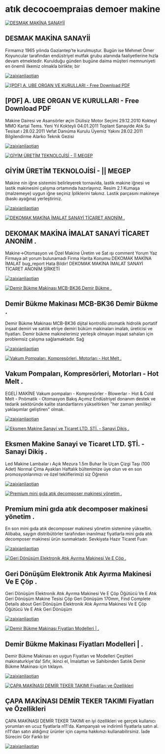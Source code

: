 # atık decocoempraias demoer makine
<a href="https://mnn.zoosnet.net/LR/Chatpre.aspx?id=MNN94995150&p=https://topgrinding.com/" target="_blank">![DESMAK MAKİNA SANAYİİ](https://github.com/technlg/images/blob/main/57.jpg)</a>
## DESMAK MAKİNA SANAYİİ
Firmamız 1965 yılında Gaziantep'te kurulmuştur. Bugün ise Mehmet Ömer Koyuncular tarafından endüstriyel mutfak grubu alanında faaliyetlerine hızla devam etmektedir. Kurulduğu günden bugüne daima müşteri memnuniyeti en önemli ilkemiz olmakla birlikte; bir 
<a href="https://mnn.zoosnet.net/LR/Chatpre.aspx?id=MNN94995150&p=https://topgrinding.com/" target="_blank"><img src="https://github.com/technlg/images/raw/main/chat11.jpg" alt="zaixianliaotian"/></a><a href="//whatsapp.shibangsoft.com/WhatsApp.php" ><img src="https://github.com/technlg/images/raw/main/chat11.png" alt=""></a>
<a href="https://mnn.zoosnet.net/LR/Chatpre.aspx?id=MNN94995150&p=https://topgrinding.com/" target="_blank">![[PDF] A. UBE ORGAN VE KURULLARI - Free Download PDF](https://github.com/technlg/images/blob/main/53.jpg)</a>
## [PDF] A. UBE ORGAN VE KURULLARI - Free Download PDF
Makine Dairesi ve Asansörler øçin Diúlisiz Motor Seçimi 29.12.2010 Kokteyl MMO Kartal Tems. Yeni Yıl Kokteyli 04.01.2011 Toplant  Sanayide Atık Su Tesisat ı 28.02.2011 Vefat Danıúma Kurulu Üyemiz Yakını 28.02.2011 Bilgilendirme Alarko Teknik Gezisi 
<a href="https://mnn.zoosnet.net/LR/Chatpre.aspx?id=MNN94995150&p=https://topgrinding.com/" target="_blank"><img src="https://github.com/technlg/images/raw/main/chat11.jpg" alt="zaixianliaotian"/></a><a href="//whatsapp.shibangsoft.com/WhatsApp.php" ><img src="https://github.com/technlg/images/raw/main/chat11.png" alt=""></a>
<a href="https://mnn.zoosnet.net/LR/Chatpre.aspx?id=MNN94995150&p=https://topgrinding.com/" target="_blank">![GİYİM ÜRETİM TEKNOLOJİSİ - || MEGEP](https://github.com/technlg/images/blob/main/60.jpg)</a>
## GİYİM ÜRETİM TEKNOLOJİSİ - || MEGEP
Makine nin iğne sistemini belirleyerek tornavida, lastik makine iğnesi ve lastik makinesini çalışma ortamında hazırlayınız. Resim 2.1 Kumaşa (malzemeye) uygun iğne seçiniz İpliklerini takınız. Lastik parçasını makineye (baskı ayağına) yerleştiriniz.
<a href="https://mnn.zoosnet.net/LR/Chatpre.aspx?id=MNN94995150&p=https://topgrinding.com/" target="_blank"><img src="https://github.com/technlg/images/raw/main/chat11.jpg" alt="zaixianliaotian"/></a><a href="//whatsapp.shibangsoft.com/WhatsApp.php" ><img src="https://github.com/technlg/images/raw/main/chat11.png" alt=""></a>
<a href="https://mnn.zoosnet.net/LR/Chatpre.aspx?id=MNN94995150&p=https://topgrinding.com/" target="_blank">![DEKOMAK MAKİNA İMALAT SANAYİ TİCARET ANONİM .](https://github.com/technlg/images/blob/main/34.jpg)</a>
## DEKOMAK MAKİNA İMALAT SANAYİ TİCARET ANONİM .
Makine->Otomasyon ve Özel Makine Üretim ve Sat ışı comment Yorum Yaz Firmaya ait yorum bulunamadı Firma Harita Konumu DEKOMAK MAKİNA İMALAT bug_report Hata Bildir! DEKOMAK MAKİNA İMALAT SANAYİ TİCARET ANONİM ŞİRKETİ 
<a href="https://mnn.zoosnet.net/LR/Chatpre.aspx?id=MNN94995150&p=https://topgrinding.com/" target="_blank"><img src="https://github.com/technlg/images/raw/main/chat11.jpg" alt="zaixianliaotian"/></a><a href="//whatsapp.shibangsoft.com/WhatsApp.php" ><img src="https://github.com/technlg/images/raw/main/chat11.png" alt=""></a>
<a href="https://mnn.zoosnet.net/LR/Chatpre.aspx?id=MNN94995150&p=https://topgrinding.com/" target="_blank">![Demir Bükme Makinası MCB-BK36 Demir Bükme .](https://github.com/technlg/images/blob/main/34.jpg)</a>
## Demir Bükme Makinası MCB-BK36 Demir Bükme .
Demir Bükme Makinası MCB-BK36 dijital kontrollü otomatik hidrolik portatif inşaat demiri ve satılık etriye demiri büküm makinaları imalatı, üreticisi ve fiyatları. Demir bükme makinelerimiz yerleşik olmayan inşaat sahaları için problemsiz çalışma sağlamaktadır. Sağ 
<a href="https://mnn.zoosnet.net/LR/Chatpre.aspx?id=MNN94995150&p=https://topgrinding.com/" target="_blank"><img src="https://github.com/technlg/images/raw/main/chat11.jpg" alt="zaixianliaotian"/></a><a href="//whatsapp.shibangsoft.com/WhatsApp.php" ><img src="https://github.com/technlg/images/raw/main/chat11.png" alt=""></a>
<a href="https://mnn.zoosnet.net/LR/Chatpre.aspx?id=MNN94995150&p=https://topgrinding.com/" target="_blank">![Vakum Pompaları, Kompresörleri, Motorları - Hot Melt .](https://github.com/technlg/images/blob/main/49.jpg)</a>
## Vakum Pompaları, Kompresörleri, Motorları - Hot Melt .
EGELİ MAKİNE Vakum pompaları - Kompresörler - Blowerlar - Hot & Cold Melt - Pnömatik - Otomasyon Bakış Açımız Endüstriyel donanım destek ve tedarik sektöründe kalite standartlarını yükseltirken "her zaman yenilikçi yaklaşımlar geliştiren" olmak.
<a href="https://mnn.zoosnet.net/LR/Chatpre.aspx?id=MNN94995150&p=https://topgrinding.com/" target="_blank"><img src="https://github.com/technlg/images/raw/main/chat11.jpg" alt="zaixianliaotian"/></a><a href="//whatsapp.shibangsoft.com/WhatsApp.php" ><img src="https://github.com/technlg/images/raw/main/chat11.png" alt=""></a>
<a href="https://mnn.zoosnet.net/LR/Chatpre.aspx?id=MNN94995150&p=https://topgrinding.com/" target="_blank">![Eksmen Makine Sanayi ve Ticaret LTD. ŞTİ. - Sanayi Dikiş .](https://github.com/technlg/images/blob/main/21.jpg)</a>
## Eksmen Makine Sanayi ve Ticaret LTD. ŞTİ. - Sanayi Dikiş .
Led Makine Lambalar ı Açık Mezura 1.5m Buhar İle Uçan Çizgi Taşı (100 Adet) Normal Çima Ayakları Haftalık bültenimize üye olun ve en son promosyonlarımızı ve özel tekliflerimizi siz Öğrenin 
<a href="https://mnn.zoosnet.net/LR/Chatpre.aspx?id=MNN94995150&p=https://topgrinding.com/" target="_blank"><img src="https://github.com/technlg/images/raw/main/chat11.jpg" alt="zaixianliaotian"/></a><a href="//whatsapp.shibangsoft.com/WhatsApp.php" ><img src="https://github.com/technlg/images/raw/main/chat11.png" alt=""></a>
<a href="https://mnn.zoosnet.net/LR/Chatpre.aspx?id=MNN94995150&p=https://topgrinding.com/" target="_blank">![Premium mini gıda atık decomposer makinesi yönetim .](https://github.com/technlg/images/blob/main/37.jpg)</a>
## Premium mini gıda atık decomposer makinesi yönetim .
En son mini gıda atık decomposer makinesi yönetim sistemine yükseltin. Alibaba, saygın distribütörler tarafından inanılmaz fiyatlarla mini gıda atık decomposer makinesi ürün sunmaktadır. Sevkiyata Hazır Ticaret Fuarı
<a href="https://mnn.zoosnet.net/LR/Chatpre.aspx?id=MNN94995150&p=https://topgrinding.com/" target="_blank"><img src="https://github.com/technlg/images/raw/main/chat11.jpg" alt="zaixianliaotian"/></a><a href="//whatsapp.shibangsoft.com/WhatsApp.php" ><img src="https://github.com/technlg/images/raw/main/chat11.png" alt=""></a>
<a href="https://mnn.zoosnet.net/LR/Chatpre.aspx?id=MNN94995150&p=https://topgrinding.com/" target="_blank">![Geri Dönüşüm Elektronik Atık Ayırma Makinesi Ve E Çöp .](https://github.com/technlg/images/blob/main/13.jpg)</a>
## Geri Dönüşüm Elektronik Atık Ayırma Makinesi Ve E Çöp .
Geri Dönüşüm Elektronik Atık Ayırma Makinesi Ve E Çöp Öğütücü Ve E Atık Geri Dönüşüm Makine Tesisi Çöp Geri Dönüşüm 170mm, Find Complete Details about Geri Dönüşüm Elektronik Atık Ayırma Makinesi Ve E Çöp Öğütücü Ve E Atık Geri Dönüşüm 
<a href="https://mnn.zoosnet.net/LR/Chatpre.aspx?id=MNN94995150&p=https://topgrinding.com/" target="_blank"><img src="https://github.com/technlg/images/raw/main/chat11.jpg" alt="zaixianliaotian"/></a><a href="//whatsapp.shibangsoft.com/WhatsApp.php" ><img src="https://github.com/technlg/images/raw/main/chat11.png" alt=""></a>
<a href="https://mnn.zoosnet.net/LR/Chatpre.aspx?id=MNN94995150&p=https://topgrinding.com/" target="_blank">![Demir Bükme Makinası Fiyatları Modelleri | .](https://github.com/technlg/images/blob/main/13.jpg)</a>
## Demir Bükme Makinası Fiyatları Modelleri | .
Demir Bükme Makinası en uygun Fiyatları ve Modelleri Çeşitleri makinaturkiye'da! Sıfır, ikinci el, İmalattan ve Sahibinden Satılık Demir Bükme Makinası için tıklayın.
<a href="https://mnn.zoosnet.net/LR/Chatpre.aspx?id=MNN94995150&p=https://topgrinding.com/" target="_blank"><img src="https://github.com/technlg/images/raw/main/chat11.jpg" alt="zaixianliaotian"/></a><a href="//whatsapp.shibangsoft.com/WhatsApp.php" ><img src="https://github.com/technlg/images/raw/main/chat11.png" alt=""></a>
<a href="https://mnn.zoosnet.net/LR/Chatpre.aspx?id=MNN94995150&p=https://topgrinding.com/" target="_blank">![ÇAPA MAKİNASI DEMİR TEKER TAKIMI Fiyatları ve Özellikleri](https://github.com/technlg/images/blob/main/21.jpg)</a>
## ÇAPA MAKİNASI DEMİR TEKER TAKIMI Fiyatları ve Özellikleri
ÇAPA MAKİNASI DEMİR TEKER TAKIMI en iyi özellikleri ve gerçek kullanıcı yorumları en ucuz fiyatlarla n11'da. Kampanyalı ve indirimli fiyatlarla satın al. n11'dan satın aldığınız ürünler için cayma hakkınızı kullanabilirsiniz. İade Sürecini Gör Farklı bir 
<a href="https://mnn.zoosnet.net/LR/Chatpre.aspx?id=MNN94995150&p=https://topgrinding.com/" target="_blank"><img src="https://github.com/technlg/images/raw/main/chat11.jpg" alt="zaixianliaotian"/></a><a href="//whatsapp.shibangsoft.com/WhatsApp.php" ><img src="https://github.com/technlg/images/raw/main/chat11.png" alt=""></a>
